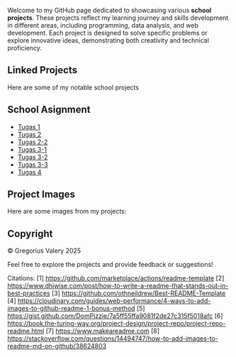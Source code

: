 Welcome to my GitHub page dedicated to showcasing various **school projects**. These projects reflect my learning journey and skills development in different areas, including programming, data analysis, and web development. Each project is designed to solve specific problems or explore innovative ideas, demonstrating both creativity and technical proficiency.

## Linked Projects
Here are some of my notable school projects


## School Asignment
- [Tugas 1](Tugas1.html)
- [Tugas 2](Tugas2.html)
- [Tugas 2-2](Tugas2-2.html)
- [Tugas 3-1](Tugas3-1.html)
- [Tugas 3-2](Tugas3-2.html)
- [Tugas 3-3](Tugas3-3.html)
- [Tugas 4](Tugas4.html)
  
## Project Images
Here are some images from my projects:


## Copyright
© Gregorius Valery 2025

Feel free to explore the projects and provide feedback or suggestions!

Citations:
[1] https://github.com/marketplace/actions/readme-template
[2] https://www.dhiwise.com/post/how-to-write-a-readme-that-stands-out-in-best-practices
[3] https://github.com/othneildrew/Best-README-Template
[4] https://cloudinary.com/guides/web-performance/4-ways-to-add-images-to-github-readme-1-bonus-method
[5] https://gist.github.com/DomPizzie/7a5ff55ffa9081f2de27c315f5018afc
[6] https://book.the-turing-way.org/project-design/project-repo/project-repo-readme.html
[7] https://www.makeareadme.com
[8] https://stackoverflow.com/questions/14494747/how-to-add-images-to-readme-md-on-github/38624803
